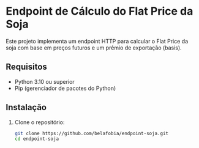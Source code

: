 # Endpoint de Cálculo do Flat Price da Soja

Este projeto implementa um endpoint HTTP para calcular o Flat Price da soja com base em preços futuros e um prêmio de exportação (basis).

## Requisitos

- Python 3.10 ou superior
- Pip (gerenciador de pacotes do Python)

## Instalação

1. Clone o repositório:

   ```bash
   git clone https://github.com/belafobia/endpoint-soja.git
   cd endpoint-soja
